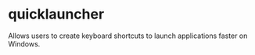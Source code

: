 # quicklauncher
Allows users to create keyboard shortcuts to launch applications faster on Windows.
